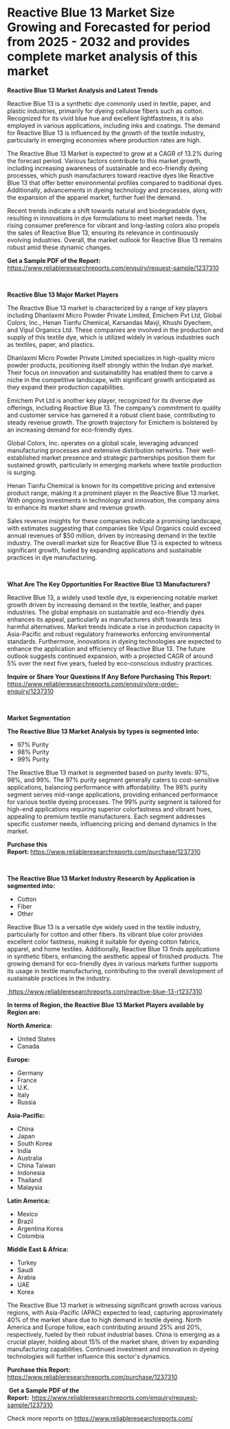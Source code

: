 <p><h1>Reactive Blue 13 Market Size Growing and Forecasted for period from 2025 - 2032 and provides complete market analysis of this market</h1></p><p><strong>Reactive Blue 13 Market Analysis and Latest Trends</strong></p>
<p><p>Reactive Blue 13 is a synthetic dye commonly used in textile, paper, and plastic industries, primarily for dyeing cellulose fibers such as cotton. Recognized for its vivid blue hue and excellent lightfastness, it is also employed in various applications, including inks and coatings. The demand for Reactive Blue 13 is influenced by the growth of the textile industry, particularly in emerging economies where production rates are high.</p><p>The Reactive Blue 13 Market is expected to grow at a CAGR of 13.2% during the forecast period. Various factors contribute to this market growth, including increasing awareness of sustainable and eco-friendly dyeing processes, which push manufacturers toward reactive dyes like Reactive Blue 13 that offer better environmental profiles compared to traditional dyes. Additionally, advancements in dyeing technology and processes, along with the expansion of the apparel market, further fuel the demand.</p><p>Recent trends indicate a shift towards natural and biodegradable dyes, resulting in innovations in dye formulations to meet market needs. The rising consumer preference for vibrant and long-lasting colors also propels the sales of Reactive Blue 13, ensuring its relevance in continuously evolving industries. Overall, the market outlook for Reactive Blue 13 remains robust amid these dynamic changes.</p></p>
<p><strong>Get a Sample PDF of the Report:&nbsp;</strong> <a href="https://www.reliableresearchreports.com/enquiry/request-sample/1237310?utm_campaign=2279&utm_medium=2&utm_source=Github&utm_content=ia&utm_term=02042025&utm_id=reactive-blue-13">https://www.reliableresearchreports.com/enquiry/request-sample/1237310</a></p>
<p>&nbsp;</p>
<p><strong>Reactive Blue 13 Major Market Players</strong></p>
<p><p>The Reactive Blue 13 market is characterized by a range of key players including Dhanlaxmi Micro Powder Private Limited, Emichem Pvt Ltd, Global Colors, Inc., Henan Tianfu Chemical, Karsandas Mavji, Khushi Dyechem, and Vipul Organics Ltd. These companies are involved in the production and supply of this textile dye, which is utilized widely in various industries such as textiles, paper, and plastics.</p><p>Dhanlaxmi Micro Powder Private Limited specializes in high-quality micro powder products, positioning itself strongly within the Indian dye market. Their focus on innovation and sustainability has enabled them to carve a niche in the competitive landscape, with significant growth anticipated as they expand their production capabilities.</p><p>Emichem Pvt Ltd is another key player, recognized for its diverse dye offerings, including Reactive Blue 13. The company’s commitment to quality and customer service has garnered it a robust client base, contributing to steady revenue growth. The growth trajectory for Emichem is bolstered by an increasing demand for eco-friendly dyes.</p><p>Global Colors, Inc. operates on a global scale, leveraging advanced manufacturing processes and extensive distribution networks. Their well-established market presence and strategic partnerships position them for sustained growth, particularly in emerging markets where textile production is surging.</p><p>Henan Tianfu Chemical is known for its competitive pricing and extensive product range, making it a prominent player in the Reactive Blue 13 market. With ongoing investments in technology and innovation, the company aims to enhance its market share and revenue growth.</p><p>Sales revenue insights for these companies indicate a promising landscape, with estimates suggesting that companies like Vipul Organics could exceed annual revenues of $50 million, driven by increasing demand in the textile industry. The overall market size for Reactive Blue 13 is expected to witness significant growth, fueled by expanding applications and sustainable practices in dye manufacturing.</p></p>
<p>&nbsp;</p>
<p><strong>What Are The Key Opportunities For Reactive Blue 13 Manufacturers?</strong></p>
<p><p>Reactive Blue 13, a widely used textile dye, is experiencing notable market growth driven by increasing demand in the textile, leather, and paper industries. The global emphasis on sustainable and eco-friendly dyes enhances its appeal, particularly as manufacturers shift towards less harmful alternatives. Market trends indicate a rise in production capacity in Asia-Pacific and robust regulatory frameworks enforcing environmental standards. Furthermore, innovations in dyeing technologies are expected to enhance the application and efficiency of Reactive Blue 13. The future outlook suggests continued expansion, with a projected CAGR of around 5% over the next five years, fueled by eco-conscious industry practices.</p></p>
<p><strong>Inquire or Share Your Questions If Any Before Purchasing This Report:</strong> <a href="https://www.reliableresearchreports.com/enquiry/pre-order-enquiry/1237310?utm_campaign=2279&utm_medium=2&utm_source=Github&utm_content=ia&utm_term=02042025&utm_id=reactive-blue-13">https://www.reliableresearchreports.com/enquiry/pre-order-enquiry/1237310</a></p>
<p>&nbsp;</p>
<p><strong>Market Segmentation</strong></p>
<p><strong>The Reactive Blue 13 Market Analysis by types is segmented into:</strong></p>
<p><ul><li>97% Purity</li><li>98% Purity</li><li>99% Purity</li></ul></p>
<p><p>The Reactive Blue 13 market is segmented based on purity levels: 97%, 98%, and 99%. The 97% purity segment generally caters to cost-sensitive applications, balancing performance with affordability. The 98% purity segment serves mid-range applications, providing enhanced performance for various textile dyeing processes. The 99% purity segment is tailored for high-end applications requiring superior colorfastness and vibrant hues, appealing to premium textile manufacturers. Each segment addresses specific customer needs, influencing pricing and demand dynamics in the market.</p></p>
<p><strong>Purchase this Report:&nbsp;</strong><a href="https://www.reliableresearchreports.com/purchase/1237310?utm_campaign=2279&utm_medium=2&utm_source=Github&utm_content=ia&utm_term=02042025&utm_id=reactive-blue-13">https://www.reliableresearchreports.com/purchase/1237310</a></p>
<p>&nbsp;</p>
<p><strong>The Reactive Blue 13 Market Industry Research by Application is segmented into:</strong></p>
<p><ul><li>Cotton</li><li>Fiber</li><li>Other</li></ul></p>
<p><p>Reactive Blue 13 is a versatile dye widely used in the textile industry, particularly for cotton and other fibers. Its vibrant blue color provides excellent color fastness, making it suitable for dyeing cotton fabrics, apparel, and home textiles. Additionally, Reactive Blue 13 finds applications in synthetic fibers, enhancing the aesthetic appeal of finished products. The growing demand for eco-friendly dyes in various markets further supports its usage in textile manufacturing, contributing to the overall development of sustainable practices in the industry.</p></p>
<p><a href="https://www.reliableresearchreports.com/reactive-blue-13-r1237310?utm_campaign=2279&utm_medium=2&utm_source=Github&utm_content=ia&utm_term=02042025&utm_id=reactive-blue-13">&nbsp;https://www.reliableresearchreports.com/reactive-blue-13-r1237310</a></p>
<p><strong>In terms of Region, the Reactive Blue 13 Market Players available by Region are:</strong></p>
<p>
    <p> <strong> North America: </strong>
        <ul>
            <li>United States</li>
            <li>Canada</li>
        </ul>
        </p> 
    <p> <strong> Europe: </strong>
        <ul>
            <li>Germany</li>
            <li>France</li>
            <li>U.K.</li>
            <li>Italy</li>
            <li>Russia</li>
        </ul>
        </p> 
    <p> <strong> Asia-Pacific: </strong>
        <ul>
            <li>China</li>
            <li>Japan</li>
            <li>South Korea</li>
            <li>India</li>
            <li>Australia</li>
            <li>China Taiwan</li>
            <li>Indonesia</li>
            <li>Thailand</li>
            <li>Malaysia</li>
        </ul>
        </p> 
    <p> <strong> Latin America: </strong>
        <ul>
            <li>Mexico</li>
            <li>Brazil</li>
            <li>Argentina Korea</li>
            <li>Colombia</li>
        </ul>
        </p> 
    <p> <strong> Middle East & Africa: </strong>
        <ul>
            <li>Turkey</li>
            <li>Saudi</li>
            <li>Arabia</li>
            <li>UAE</li>
            <li>Korea</li>
        </ul>
    </p>
    </p>
<p><p>The Reactive Blue 13 market is witnessing significant growth across various regions, with Asia-Pacific (APAC) expected to lead, capturing approximately 40% of the market share due to high demand in textile dyeing. North America and Europe follow, each contributing around 25% and 20%, respectively, fueled by their robust industrial bases. China is emerging as a crucial player, holding about 15% of the market share, driven by expanding manufacturing capabilities. Continued investment and innovation in dyeing technologies will further influence this sector's dynamics.</p></p>
<p><strong>Purchase this Report: </strong><a href="https://www.reliableresearchreports.com/purchase/1237310?utm_campaign=2279&utm_medium=2&utm_source=Github&utm_content=ia&utm_term=02042025&utm_id=reactive-blue-13">https://www.reliableresearchreports.com/purchase/1237310</a></p>
<p>&nbsp;<strong>Get a Sample PDF of the Report:&nbsp;&nbsp;</strong><a href="https://www.reliableresearchreports.com/enquiry/request-sample/1237310?utm_campaign=2279&utm_medium=2&utm_source=Github&utm_content=ia&utm_term=02042025&utm_id=reactive-blue-13">https://www.reliableresearchreports.com/enquiry/request-sample/1237310</a></p>
<p><strong></strong></p>
<p>Check more reports on <a href="https://www.reliableresearchreports.com/?utm_campaign=2279&utm_medium=2&utm_source=Github&utm_content=ia&utm_term=02042025&utm_id=reactive-blue-13">https://www.reliableresearchreports.com/</a></p>